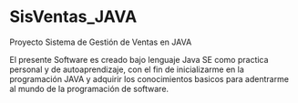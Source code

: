 # SisVentas_JAVA
Proyecto Sistema de Gestión de Ventas en JAVA

El presente Software es creado bajo lenguaje Java SE como practica personal y de autoaprendizaje, con el fin de inicializarme en la programación JAVA y adquirir los conocimientos basicos para adentrarme al mundo de la programación de software.
